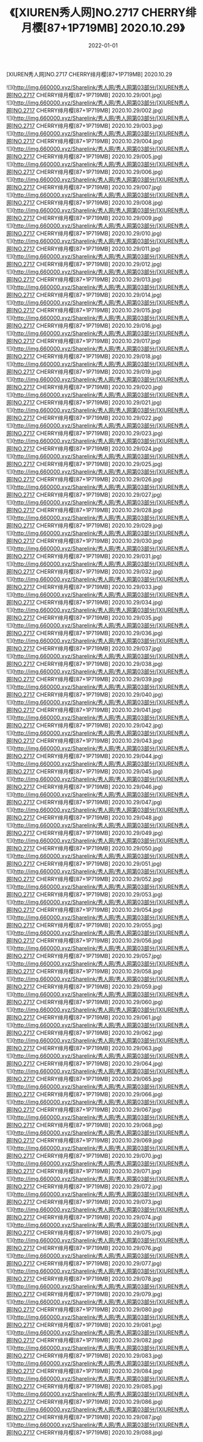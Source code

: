 ﻿---
layout: post
title:  《[XIUREN秀人网]NO.2717 CHERRY绯月樱[87+1P719MB] 2020.10.29》
date:   2022-01-01
img: http://img.660000.xyz/Sharelink/秀人网/秀人网第03部分/[XIUREN秀人网]NO.2717 CHERRY绯月樱[87+1P719MB] 2020.10.29/000.jpg
categories: [美女, 清纯, 唯美]
---

[XIUREN秀人网]NO.2717 CHERRY绯月樱[87+1P719MB] 2020.10.29

 ![](http://img.660000.xyz/Sharelink/秀人网/秀人网第03部分/[XIUREN秀人网]NO.2717 CHERRY绯月樱[87+1P719MB] 2020.10.29/001.jpg) <br>![](http://img.660000.xyz/Sharelink/秀人网/秀人网第03部分/[XIUREN秀人网]NO.2717 CHERRY绯月樱[87+1P719MB] 2020.10.29/002.jpg) <br>![](http://img.660000.xyz/Sharelink/秀人网/秀人网第03部分/[XIUREN秀人网]NO.2717 CHERRY绯月樱[87+1P719MB] 2020.10.29/003.jpg) <br>![](http://img.660000.xyz/Sharelink/秀人网/秀人网第03部分/[XIUREN秀人网]NO.2717 CHERRY绯月樱[87+1P719MB] 2020.10.29/004.jpg) <br>![](http://img.660000.xyz/Sharelink/秀人网/秀人网第03部分/[XIUREN秀人网]NO.2717 CHERRY绯月樱[87+1P719MB] 2020.10.29/005.jpg) <br>![](http://img.660000.xyz/Sharelink/秀人网/秀人网第03部分/[XIUREN秀人网]NO.2717 CHERRY绯月樱[87+1P719MB] 2020.10.29/006.jpg) <br>![](http://img.660000.xyz/Sharelink/秀人网/秀人网第03部分/[XIUREN秀人网]NO.2717 CHERRY绯月樱[87+1P719MB] 2020.10.29/007.jpg) <br>![](http://img.660000.xyz/Sharelink/秀人网/秀人网第03部分/[XIUREN秀人网]NO.2717 CHERRY绯月樱[87+1P719MB] 2020.10.29/008.jpg) <br>![](http://img.660000.xyz/Sharelink/秀人网/秀人网第03部分/[XIUREN秀人网]NO.2717 CHERRY绯月樱[87+1P719MB] 2020.10.29/009.jpg) <br>![](http://img.660000.xyz/Sharelink/秀人网/秀人网第03部分/[XIUREN秀人网]NO.2717 CHERRY绯月樱[87+1P719MB] 2020.10.29/010.jpg) <br>![](http://img.660000.xyz/Sharelink/秀人网/秀人网第03部分/[XIUREN秀人网]NO.2717 CHERRY绯月樱[87+1P719MB] 2020.10.29/011.jpg) <br>![](http://img.660000.xyz/Sharelink/秀人网/秀人网第03部分/[XIUREN秀人网]NO.2717 CHERRY绯月樱[87+1P719MB] 2020.10.29/012.jpg) <br>![](http://img.660000.xyz/Sharelink/秀人网/秀人网第03部分/[XIUREN秀人网]NO.2717 CHERRY绯月樱[87+1P719MB] 2020.10.29/013.jpg) <br>![](http://img.660000.xyz/Sharelink/秀人网/秀人网第03部分/[XIUREN秀人网]NO.2717 CHERRY绯月樱[87+1P719MB] 2020.10.29/014.jpg) <br>![](http://img.660000.xyz/Sharelink/秀人网/秀人网第03部分/[XIUREN秀人网]NO.2717 CHERRY绯月樱[87+1P719MB] 2020.10.29/015.jpg) <br>![](http://img.660000.xyz/Sharelink/秀人网/秀人网第03部分/[XIUREN秀人网]NO.2717 CHERRY绯月樱[87+1P719MB] 2020.10.29/016.jpg) <br>![](http://img.660000.xyz/Sharelink/秀人网/秀人网第03部分/[XIUREN秀人网]NO.2717 CHERRY绯月樱[87+1P719MB] 2020.10.29/017.jpg) <br>![](http://img.660000.xyz/Sharelink/秀人网/秀人网第03部分/[XIUREN秀人网]NO.2717 CHERRY绯月樱[87+1P719MB] 2020.10.29/018.jpg) <br>![](http://img.660000.xyz/Sharelink/秀人网/秀人网第03部分/[XIUREN秀人网]NO.2717 CHERRY绯月樱[87+1P719MB] 2020.10.29/019.jpg) <br>![](http://img.660000.xyz/Sharelink/秀人网/秀人网第03部分/[XIUREN秀人网]NO.2717 CHERRY绯月樱[87+1P719MB] 2020.10.29/020.jpg) <br>![](http://img.660000.xyz/Sharelink/秀人网/秀人网第03部分/[XIUREN秀人网]NO.2717 CHERRY绯月樱[87+1P719MB] 2020.10.29/021.jpg) <br>![](http://img.660000.xyz/Sharelink/秀人网/秀人网第03部分/[XIUREN秀人网]NO.2717 CHERRY绯月樱[87+1P719MB] 2020.10.29/022.jpg) <br>![](http://img.660000.xyz/Sharelink/秀人网/秀人网第03部分/[XIUREN秀人网]NO.2717 CHERRY绯月樱[87+1P719MB] 2020.10.29/023.jpg) <br>![](http://img.660000.xyz/Sharelink/秀人网/秀人网第03部分/[XIUREN秀人网]NO.2717 CHERRY绯月樱[87+1P719MB] 2020.10.29/024.jpg) <br>![](http://img.660000.xyz/Sharelink/秀人网/秀人网第03部分/[XIUREN秀人网]NO.2717 CHERRY绯月樱[87+1P719MB] 2020.10.29/025.jpg) <br>![](http://img.660000.xyz/Sharelink/秀人网/秀人网第03部分/[XIUREN秀人网]NO.2717 CHERRY绯月樱[87+1P719MB] 2020.10.29/026.jpg) <br>![](http://img.660000.xyz/Sharelink/秀人网/秀人网第03部分/[XIUREN秀人网]NO.2717 CHERRY绯月樱[87+1P719MB] 2020.10.29/027.jpg) <br>![](http://img.660000.xyz/Sharelink/秀人网/秀人网第03部分/[XIUREN秀人网]NO.2717 CHERRY绯月樱[87+1P719MB] 2020.10.29/028.jpg) <br>![](http://img.660000.xyz/Sharelink/秀人网/秀人网第03部分/[XIUREN秀人网]NO.2717 CHERRY绯月樱[87+1P719MB] 2020.10.29/029.jpg) <br>![](http://img.660000.xyz/Sharelink/秀人网/秀人网第03部分/[XIUREN秀人网]NO.2717 CHERRY绯月樱[87+1P719MB] 2020.10.29/030.jpg) <br>![](http://img.660000.xyz/Sharelink/秀人网/秀人网第03部分/[XIUREN秀人网]NO.2717 CHERRY绯月樱[87+1P719MB] 2020.10.29/031.jpg) <br>![](http://img.660000.xyz/Sharelink/秀人网/秀人网第03部分/[XIUREN秀人网]NO.2717 CHERRY绯月樱[87+1P719MB] 2020.10.29/032.jpg) <br>![](http://img.660000.xyz/Sharelink/秀人网/秀人网第03部分/[XIUREN秀人网]NO.2717 CHERRY绯月樱[87+1P719MB] 2020.10.29/033.jpg) <br>![](http://img.660000.xyz/Sharelink/秀人网/秀人网第03部分/[XIUREN秀人网]NO.2717 CHERRY绯月樱[87+1P719MB] 2020.10.29/034.jpg) <br>![](http://img.660000.xyz/Sharelink/秀人网/秀人网第03部分/[XIUREN秀人网]NO.2717 CHERRY绯月樱[87+1P719MB] 2020.10.29/035.jpg) <br>![](http://img.660000.xyz/Sharelink/秀人网/秀人网第03部分/[XIUREN秀人网]NO.2717 CHERRY绯月樱[87+1P719MB] 2020.10.29/036.jpg) <br>![](http://img.660000.xyz/Sharelink/秀人网/秀人网第03部分/[XIUREN秀人网]NO.2717 CHERRY绯月樱[87+1P719MB] 2020.10.29/037.jpg) <br>![](http://img.660000.xyz/Sharelink/秀人网/秀人网第03部分/[XIUREN秀人网]NO.2717 CHERRY绯月樱[87+1P719MB] 2020.10.29/038.jpg) <br>![](http://img.660000.xyz/Sharelink/秀人网/秀人网第03部分/[XIUREN秀人网]NO.2717 CHERRY绯月樱[87+1P719MB] 2020.10.29/039.jpg) <br>![](http://img.660000.xyz/Sharelink/秀人网/秀人网第03部分/[XIUREN秀人网]NO.2717 CHERRY绯月樱[87+1P719MB] 2020.10.29/040.jpg) <br>![](http://img.660000.xyz/Sharelink/秀人网/秀人网第03部分/[XIUREN秀人网]NO.2717 CHERRY绯月樱[87+1P719MB] 2020.10.29/041.jpg) <br>![](http://img.660000.xyz/Sharelink/秀人网/秀人网第03部分/[XIUREN秀人网]NO.2717 CHERRY绯月樱[87+1P719MB] 2020.10.29/042.jpg) <br>![](http://img.660000.xyz/Sharelink/秀人网/秀人网第03部分/[XIUREN秀人网]NO.2717 CHERRY绯月樱[87+1P719MB] 2020.10.29/043.jpg) <br>![](http://img.660000.xyz/Sharelink/秀人网/秀人网第03部分/[XIUREN秀人网]NO.2717 CHERRY绯月樱[87+1P719MB] 2020.10.29/044.jpg) <br>![](http://img.660000.xyz/Sharelink/秀人网/秀人网第03部分/[XIUREN秀人网]NO.2717 CHERRY绯月樱[87+1P719MB] 2020.10.29/045.jpg) <br>![](http://img.660000.xyz/Sharelink/秀人网/秀人网第03部分/[XIUREN秀人网]NO.2717 CHERRY绯月樱[87+1P719MB] 2020.10.29/046.jpg) <br>![](http://img.660000.xyz/Sharelink/秀人网/秀人网第03部分/[XIUREN秀人网]NO.2717 CHERRY绯月樱[87+1P719MB] 2020.10.29/047.jpg) <br>![](http://img.660000.xyz/Sharelink/秀人网/秀人网第03部分/[XIUREN秀人网]NO.2717 CHERRY绯月樱[87+1P719MB] 2020.10.29/048.jpg) <br>![](http://img.660000.xyz/Sharelink/秀人网/秀人网第03部分/[XIUREN秀人网]NO.2717 CHERRY绯月樱[87+1P719MB] 2020.10.29/049.jpg) <br>![](http://img.660000.xyz/Sharelink/秀人网/秀人网第03部分/[XIUREN秀人网]NO.2717 CHERRY绯月樱[87+1P719MB] 2020.10.29/050.jpg) <br>![](http://img.660000.xyz/Sharelink/秀人网/秀人网第03部分/[XIUREN秀人网]NO.2717 CHERRY绯月樱[87+1P719MB] 2020.10.29/051.jpg) <br>![](http://img.660000.xyz/Sharelink/秀人网/秀人网第03部分/[XIUREN秀人网]NO.2717 CHERRY绯月樱[87+1P719MB] 2020.10.29/052.jpg) <br>![](http://img.660000.xyz/Sharelink/秀人网/秀人网第03部分/[XIUREN秀人网]NO.2717 CHERRY绯月樱[87+1P719MB] 2020.10.29/053.jpg) <br>![](http://img.660000.xyz/Sharelink/秀人网/秀人网第03部分/[XIUREN秀人网]NO.2717 CHERRY绯月樱[87+1P719MB] 2020.10.29/054.jpg) <br>![](http://img.660000.xyz/Sharelink/秀人网/秀人网第03部分/[XIUREN秀人网]NO.2717 CHERRY绯月樱[87+1P719MB] 2020.10.29/055.jpg) <br>![](http://img.660000.xyz/Sharelink/秀人网/秀人网第03部分/[XIUREN秀人网]NO.2717 CHERRY绯月樱[87+1P719MB] 2020.10.29/056.jpg) <br>![](http://img.660000.xyz/Sharelink/秀人网/秀人网第03部分/[XIUREN秀人网]NO.2717 CHERRY绯月樱[87+1P719MB] 2020.10.29/057.jpg) <br>![](http://img.660000.xyz/Sharelink/秀人网/秀人网第03部分/[XIUREN秀人网]NO.2717 CHERRY绯月樱[87+1P719MB] 2020.10.29/058.jpg) <br>![](http://img.660000.xyz/Sharelink/秀人网/秀人网第03部分/[XIUREN秀人网]NO.2717 CHERRY绯月樱[87+1P719MB] 2020.10.29/059.jpg) <br>![](http://img.660000.xyz/Sharelink/秀人网/秀人网第03部分/[XIUREN秀人网]NO.2717 CHERRY绯月樱[87+1P719MB] 2020.10.29/060.jpg) <br>![](http://img.660000.xyz/Sharelink/秀人网/秀人网第03部分/[XIUREN秀人网]NO.2717 CHERRY绯月樱[87+1P719MB] 2020.10.29/061.jpg) <br>![](http://img.660000.xyz/Sharelink/秀人网/秀人网第03部分/[XIUREN秀人网]NO.2717 CHERRY绯月樱[87+1P719MB] 2020.10.29/062.jpg) <br>![](http://img.660000.xyz/Sharelink/秀人网/秀人网第03部分/[XIUREN秀人网]NO.2717 CHERRY绯月樱[87+1P719MB] 2020.10.29/063.jpg) <br>![](http://img.660000.xyz/Sharelink/秀人网/秀人网第03部分/[XIUREN秀人网]NO.2717 CHERRY绯月樱[87+1P719MB] 2020.10.29/064.jpg) <br>![](http://img.660000.xyz/Sharelink/秀人网/秀人网第03部分/[XIUREN秀人网]NO.2717 CHERRY绯月樱[87+1P719MB] 2020.10.29/065.jpg) <br>![](http://img.660000.xyz/Sharelink/秀人网/秀人网第03部分/[XIUREN秀人网]NO.2717 CHERRY绯月樱[87+1P719MB] 2020.10.29/066.jpg) <br>![](http://img.660000.xyz/Sharelink/秀人网/秀人网第03部分/[XIUREN秀人网]NO.2717 CHERRY绯月樱[87+1P719MB] 2020.10.29/067.jpg) <br>![](http://img.660000.xyz/Sharelink/秀人网/秀人网第03部分/[XIUREN秀人网]NO.2717 CHERRY绯月樱[87+1P719MB] 2020.10.29/068.jpg) <br>![](http://img.660000.xyz/Sharelink/秀人网/秀人网第03部分/[XIUREN秀人网]NO.2717 CHERRY绯月樱[87+1P719MB] 2020.10.29/069.jpg) <br>![](http://img.660000.xyz/Sharelink/秀人网/秀人网第03部分/[XIUREN秀人网]NO.2717 CHERRY绯月樱[87+1P719MB] 2020.10.29/070.jpg) <br>![](http://img.660000.xyz/Sharelink/秀人网/秀人网第03部分/[XIUREN秀人网]NO.2717 CHERRY绯月樱[87+1P719MB] 2020.10.29/071.jpg) <br>![](http://img.660000.xyz/Sharelink/秀人网/秀人网第03部分/[XIUREN秀人网]NO.2717 CHERRY绯月樱[87+1P719MB] 2020.10.29/072.jpg) <br>![](http://img.660000.xyz/Sharelink/秀人网/秀人网第03部分/[XIUREN秀人网]NO.2717 CHERRY绯月樱[87+1P719MB] 2020.10.29/073.jpg) <br>![](http://img.660000.xyz/Sharelink/秀人网/秀人网第03部分/[XIUREN秀人网]NO.2717 CHERRY绯月樱[87+1P719MB] 2020.10.29/074.jpg) <br>![](http://img.660000.xyz/Sharelink/秀人网/秀人网第03部分/[XIUREN秀人网]NO.2717 CHERRY绯月樱[87+1P719MB] 2020.10.29/075.jpg) <br>![](http://img.660000.xyz/Sharelink/秀人网/秀人网第03部分/[XIUREN秀人网]NO.2717 CHERRY绯月樱[87+1P719MB] 2020.10.29/076.jpg) <br>![](http://img.660000.xyz/Sharelink/秀人网/秀人网第03部分/[XIUREN秀人网]NO.2717 CHERRY绯月樱[87+1P719MB] 2020.10.29/077.jpg) <br>![](http://img.660000.xyz/Sharelink/秀人网/秀人网第03部分/[XIUREN秀人网]NO.2717 CHERRY绯月樱[87+1P719MB] 2020.10.29/078.jpg) <br>![](http://img.660000.xyz/Sharelink/秀人网/秀人网第03部分/[XIUREN秀人网]NO.2717 CHERRY绯月樱[87+1P719MB] 2020.10.29/079.jpg) <br>![](http://img.660000.xyz/Sharelink/秀人网/秀人网第03部分/[XIUREN秀人网]NO.2717 CHERRY绯月樱[87+1P719MB] 2020.10.29/080.jpg) <br>![](http://img.660000.xyz/Sharelink/秀人网/秀人网第03部分/[XIUREN秀人网]NO.2717 CHERRY绯月樱[87+1P719MB] 2020.10.29/081.jpg) <br>![](http://img.660000.xyz/Sharelink/秀人网/秀人网第03部分/[XIUREN秀人网]NO.2717 CHERRY绯月樱[87+1P719MB] 2020.10.29/082.jpg) <br>![](http://img.660000.xyz/Sharelink/秀人网/秀人网第03部分/[XIUREN秀人网]NO.2717 CHERRY绯月樱[87+1P719MB] 2020.10.29/083.jpg) <br>![](http://img.660000.xyz/Sharelink/秀人网/秀人网第03部分/[XIUREN秀人网]NO.2717 CHERRY绯月樱[87+1P719MB] 2020.10.29/084.jpg) <br>![](http://img.660000.xyz/Sharelink/秀人网/秀人网第03部分/[XIUREN秀人网]NO.2717 CHERRY绯月樱[87+1P719MB] 2020.10.29/085.jpg) <br>![](http://img.660000.xyz/Sharelink/秀人网/秀人网第03部分/[XIUREN秀人网]NO.2717 CHERRY绯月樱[87+1P719MB] 2020.10.29/086.jpg) <br>![](http://img.660000.xyz/Sharelink/秀人网/秀人网第03部分/[XIUREN秀人网]NO.2717 CHERRY绯月樱[87+1P719MB] 2020.10.29/087.jpg) <br>![](http://img.660000.xyz/Sharelink/秀人网/秀人网第03部分/[XIUREN秀人网]NO.2717 CHERRY绯月樱[87+1P719MB] 2020.10.29/088.jpg) <br>